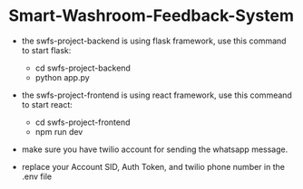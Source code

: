 # Smart-Washroom-Feedback-System

- the swfs-project-backend is using flask framework, use this command to start flask:
  - cd swfs-project-backend
  - python app.py

- the swfs-project-frontend is using react framework, use this commeand to start react:
  - cd swfs-project-frontend
  - npm run dev

- make sure you have twilio account for sending the whatsapp message.

- replace your Account SID, Auth Token, and twilio phone number in the .env file
